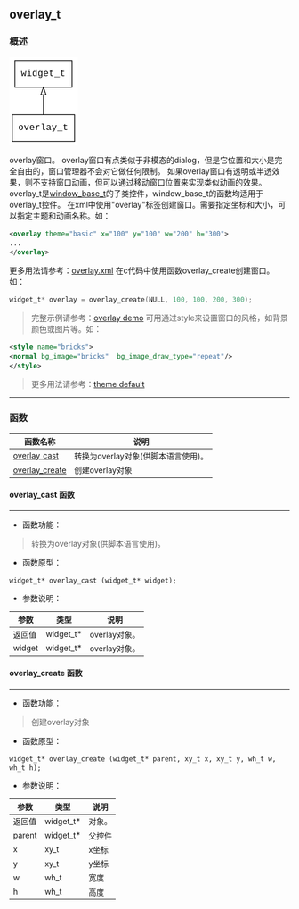 ## overlay\_t
### 概述
![image](images/overlay_t_0.png)

overlay窗口。
overlay窗口有点类似于非模态的dialog，但是它位置和大小是完全自由的，窗口管理器不会对它做任何限制。
如果overlay窗口有透明或半透效果，则不支持窗口动画，但可以通过移动窗口位置来实现类似动画的效果。
overlay\_t是[window\_base\_t](window_base_t.md)的子类控件，window\_base\_t的函数均适用于overlay\_t控件。
在xml中使用"overlay"标签创建窗口。需要指定坐标和大小，可以指定主题和动画名称。如：
```xml
<overlay theme="basic" x="100" y="100" w="200" h="300">
...
</overlay>
```
>
更多用法请参考：[overlay.xml](https://github.com/zlgopen/awtk/blob/master/demos/assets/default/raw/ui/)
在c代码中使用函数overlay\_create创建窗口。如：
```c
widget_t* overlay = overlay_create(NULL, 100, 100, 200, 300);
```
> 完整示例请参考：[overlay
demo](https://github.com/zlgopen/awtk-c-demos/blob/master/demos/)
可用通过style来设置窗口的风格，如背景颜色或图片等。如：
```xml
<style name="bricks">
<normal bg_image="bricks"  bg_image_draw_type="repeat"/>
</style>
```
> 更多用法请参考：[theme
default](https://github.com/zlgopen/awtk/blob/master/demos/assets/default/raw/styles/default.xml#L0)

----------------------------------
### 函数
<p id="overlay_t_methods">

| 函数名称 | 说明 | 
| -------- | ------------ | 
| <a href="#overlay_t_overlay_cast">overlay\_cast</a> | 转换为overlay对象(供脚本语言使用)。 |
| <a href="#overlay_t_overlay_create">overlay\_create</a> | 创建overlay对象 |
#### overlay\_cast 函数
-----------------------

* 函数功能：

> <p id="overlay_t_overlay_cast">转换为overlay对象(供脚本语言使用)。


* 函数原型：

```
widget_t* overlay_cast (widget_t* widget);
```

* 参数说明：

| 参数 | 类型 | 说明 |
| -------- | ----- | --------- |
| 返回值 | widget\_t* | overlay对象。 |
| widget | widget\_t* | overlay对象。 |
#### overlay\_create 函数
-----------------------

* 函数功能：

> <p id="overlay_t_overlay_create">创建overlay对象


* 函数原型：

```
widget_t* overlay_create (widget_t* parent, xy_t x, xy_t y, wh_t w, wh_t h);
```

* 参数说明：

| 参数 | 类型 | 说明 |
| -------- | ----- | --------- |
| 返回值 | widget\_t* | 对象。 |
| parent | widget\_t* | 父控件 |
| x | xy\_t | x坐标 |
| y | xy\_t | y坐标 |
| w | wh\_t | 宽度 |
| h | wh\_t | 高度 |
